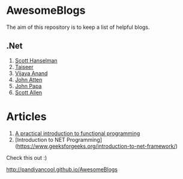 # AwesomeBlogs

The aim of this repository is to keep a list of helpful blogs.


## .Net 
1. [Scott Hanselman](http://www.hanselman.com/blog)
2. [Taiseer](http://bitoftech.net/)
3. [Vijaya Anand](http://www.prideparrot.com/)
4. [John Atten](http://johnatten.com/)
5. [John Papa](http://www.johnpapa.net/)
6. [Scott Allen](http://odetocode.com/blogs/all)


# Articles
1. [A practical introduction to functional programming](https://maryrosecook.com/blog/post/a-practical-introduction-to-functional-programming)
2. [Introduction to NET Programming] (https://www.geeksforgeeks.org/introduction-to-net-framework/)

Check this out :)

http://pandiyancool.github.io/AwesomeBlogs 
